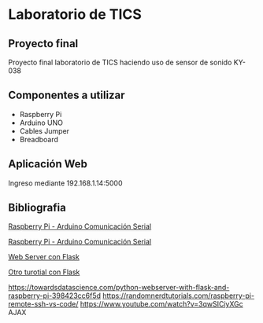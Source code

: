 # Laboratorio de TICS
## Proyecto final 
Proyecto final laboratorio de TICS haciendo uso de sensor de sonido KY-038 

## Componentes a utilizar
- Raspberry Pi
- Arduino UNO 
- Cables Jumper
- Breadboard

## Aplicación Web

Ingreso mediante 192.168.1.14:5000

## Bibliografia
[Raspberry Pi - Arduino Comunicación Serial](https://www.instructables.com/Raspberry-Pi-Arduino-Serial-Communication/)

[Raspberry Pi - Arduino Comunicación Serial](https://roboticsbackend.com/raspberry-pi-arduino-serial-communication/)

[Web Server con Flask](https://projects.raspberrypi.org/en/projects/python-web-server-with-flask)

[Otro turotial con Flask](https://towardsdatascience.com/python-webserver-with-flask-and-raspberry-pi-398423cc6f5d)

https://towardsdatascience.com/python-webserver-with-flask-and-raspberry-pi-398423cc6f5d 
https://randomnerdtutorials.com/raspberry-pi-remote-ssh-vs-code/
https://www.youtube.com/watch?v=3qwSICiyXGc
 AJAX
